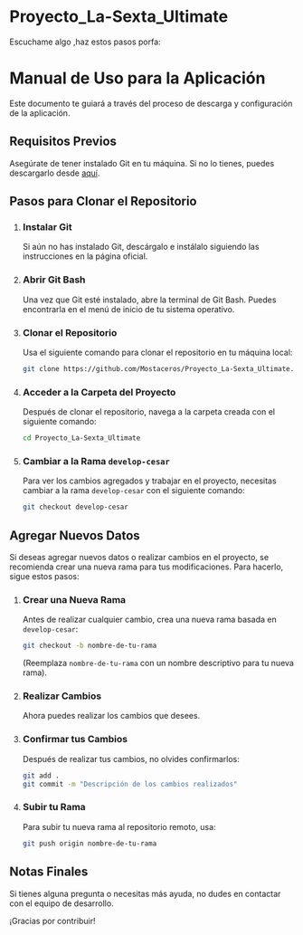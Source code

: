 # Proyecto_La-Sexta_Ultimate
Escuchame algo ,haz estos pasos porfa:
# Manual de Uso para la Aplicación

Este documento te guiará a través del proceso de descarga y configuración de la aplicación.

## Requisitos Previos

Asegúrate de tener instalado Git en tu máquina. Si no lo tienes, puedes descargarlo desde [aquí](https://git-scm.com/downloads).

## Pasos para Clonar el Repositorio

1. ### Instalar Git
   Si aún no has instalado Git, descárgalo e instálalo siguiendo las instrucciones en la página oficial.

2. ### Abrir Git Bash
   Una vez que Git esté instalado, abre la terminal de Git Bash. Puedes encontrarla en el menú de inicio de tu sistema operativo.

3. ### Clonar el Repositorio
   Usa el siguiente comando para clonar el repositorio en tu máquina local:
   ```bash
   git clone https://github.com/Mostaceros/Proyecto_La-Sexta_Ultimate.git
   ```

4. ### Acceder a la Carpeta del Proyecto
   Después de clonar el repositorio, navega a la carpeta creada con el siguiente comando:
   ```bash
   cd Proyecto_La-Sexta_Ultimate
   ```

5. ### Cambiar a la Rama `develop-cesar`
   Para ver los cambios agregados y trabajar en el proyecto, necesitas cambiar a la rama `develop-cesar` con el siguiente comando:
   ```bash
   git checkout develop-cesar
   ```

## Agregar Nuevos Datos

Si deseas agregar nuevos datos o realizar cambios en el proyecto, se recomienda crear una nueva rama para tus modificaciones. Para hacerlo, sigue estos pasos:

1. ### Crear una Nueva Rama
   Antes de realizar cualquier cambio, crea una nueva rama basada en `develop-cesar`:
   ```bash
   git checkout -b nombre-de-tu-rama
   ```
   (Reemplaza `nombre-de-tu-rama` con un nombre descriptivo para tu nueva rama).

2. ### Realizar Cambios
   Ahora puedes realizar los cambios que desees.

3. ### Confirmar tus Cambios
   Después de realizar tus cambios, no olvides confirmarlos:
   ```bash
   git add .
   git commit -m "Descripción de los cambios realizados"
   ```

4. ### Subir tu Rama
   Para subir tu nueva rama al repositorio remoto, usa:
   ```bash
   git push origin nombre-de-tu-rama
   ```

## Notas Finales

Si tienes alguna pregunta o necesitas más ayuda, no dudes en contactar con el equipo de desarrollo.

¡Gracias por contribuir!
